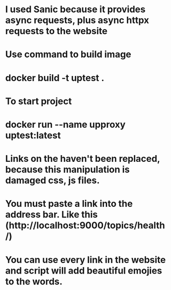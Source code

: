 # I used Sanic because it provides async requests, plus async httpx requests to the website
#
# Use command to build image
# docker build -t uptest .
#
# To start project
# docker run --name upproxy uptest:latest
#
# Links on the haven't been replaced, because this manipulation is damaged css, js files.
# You must paste a link into the address bar. Like this (http://localhost:9000/topics/health/)
# You can use every link in the website and script will add beautiful emojies to the words.
